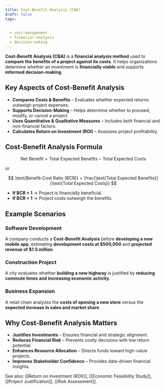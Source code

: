 ```yaml
---
title: Cost-Benefit Analysis (CBA)
draft: false
tags:
  
  
  - cost-management
  - financial-analysis
  - decision-making
---
```


**Cost-Benefit Analysis (CBA)** is a **financial analysis method** used to **compare the benefits of a project against its costs**. It helps organizations determine whether an investment is **financially viable** and supports **informed decision-making**.

## Key Aspects of Cost-Benefit Analysis
- **Compares Costs & Benefits** – Evaluates whether expected returns outweigh project expenses.
- **Supports Decision-Making** – Helps determine whether to proceed, modify, or cancel a project.
- **Uses Quantitative & Qualitative Measures** – Includes both financial and non-financial factors.
- **Calculates Return on Investment (ROI)** – Assesses project profitability.

## Cost-Benefit Analysis Formula
$$
\text{Net Benefit} = \text{Total Expected Benefits} - \text{Total Expected Costs}
$$

or

$$
\text{Benefit-Cost Ratio (BCR)} = \frac{\text{Total Expected Benefits}}{\text{Total Expected Costs}}
$$

- **If BCR > 1** → Project is financially beneficial.
- **If BCR < 1** → Project costs outweigh the benefits.

## Example Scenarios

### **Software Development**
A company conducts a **Cost-Benefit Analysis** before **developing a new mobile app**, estimating **development costs at \$500,000** and **projected revenue of \$1.5 million**.

### **Construction Project**
A city evaluates whether **building a new highway** is justified by **reducing commute times and increasing economic activity**.

### **Business Expansion**
A retail chain analyzes the **costs of opening a new store** versus the **expected increase in sales and market share**.

## Why Cost-Benefit Analysis Matters
- **Justifies Investments** – Ensures financial and strategic alignment.
- **Reduces Financial Risk** – Prevents costly decisions with low return potential.
- **Enhances Resource Allocation** – Directs funds toward high-value projects.
- **Improves Stakeholder Confidence** – Provides data-driven financial insights.

See also: [[Return on Investment (ROI)]], [[Economic Feasibility Study]], [[Project Justification]], [[Risk Assessment]].
